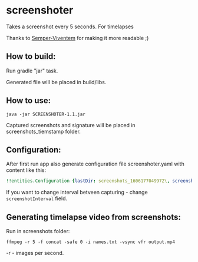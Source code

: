 # screenshoter
Takes a screenshot every 5 seconds. For timelapses

Thanks to [Semper-Viventem](https://github.com/Semper-Viventem) for making it more readable ;)
## How to build:

Run gradle "jar" task.

Generated file will be placed in build/libs.

## How to use:

```
java -jar SCREENSHOTER-1.1.jar
```

Captured screenshots and signature will be placed in screenshots_tiemstamp folder.

## Configuration:

After first run app also generate configuration file screenshoter.yaml with content like this:

```yaml
!!entities.Configuration {lastDir: screenshots_1606177049972\, screenshotInterval: 5}
```

If you want to change interval betveen capturing - change ```screenshotInterval``` field.

## Generating timelapse video from screenshots:

Run in screenshots folder:
```
ffmpeg -r 5 -f concat -safe 0 -i names.txt -vsync vfr output.mp4
```

-r - images per second.
